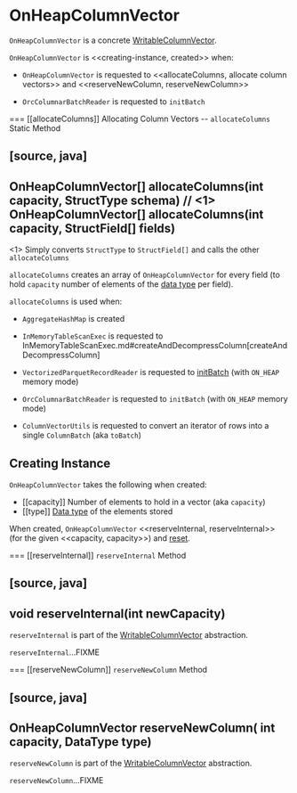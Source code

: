 # OnHeapColumnVector

`OnHeapColumnVector` is a concrete [WritableColumnVector](WritableColumnVector.md).

`OnHeapColumnVector` is <<creating-instance, created>> when:

* `OnHeapColumnVector` is requested to <<allocateColumns, allocate column vectors>> and <<reserveNewColumn, reserveNewColumn>>

* `OrcColumnarBatchReader` is requested to `initBatch`

=== [[allocateColumns]] Allocating Column Vectors -- `allocateColumns` Static Method

[source, java]
----
OnHeapColumnVector[] allocateColumns(int capacity, StructType schema) // <1>
OnHeapColumnVector[] allocateColumns(int capacity, StructField[] fields)
----
<1> Simply converts `StructType` to `StructField[]` and calls the other `allocateColumns`

`allocateColumns` creates an array of `OnHeapColumnVector` for every field (to hold `capacity` number of elements of the [data type](DataType.md) per field).

`allocateColumns` is used when:

* `AggregateHashMap` is created

* `InMemoryTableScanExec` is requested to InMemoryTableScanExec.md#createAndDecompressColumn[createAndDecompressColumn]

* `VectorizedParquetRecordReader` is requested to [initBatch](datasources/parquet/VectorizedParquetRecordReader.md#initBatch) (with `ON_HEAP` memory mode)

* `OrcColumnarBatchReader` is requested to `initBatch` (with `ON_HEAP` memory mode)

* `ColumnVectorUtils` is requested to convert an iterator of rows into a single `ColumnBatch` (aka `toBatch`)

## Creating Instance

`OnHeapColumnVector` takes the following when created:

* [[capacity]] Number of elements to hold in a vector (aka `capacity`)
* [[type]] [Data type](DataType.md) of the elements stored

When created, `OnHeapColumnVector` <<reserveInternal, reserveInternal>> (for the given <<capacity, capacity>>) and [reset](WritableColumnVector.md#reset).

=== [[reserveInternal]] `reserveInternal` Method

[source, java]
----
void reserveInternal(int newCapacity)
----

`reserveInternal` is part of the [WritableColumnVector](WritableColumnVector.md#reserveInternal) abstraction.

`reserveInternal`...FIXME

=== [[reserveNewColumn]] `reserveNewColumn` Method

[source, java]
----
OnHeapColumnVector reserveNewColumn(
    int capacity,
    DataType type)
----

`reserveNewColumn` is part of the [WritableColumnVector](WritableColumnVector.md#reserveNewColumn) abstraction.

`reserveNewColumn`...FIXME
